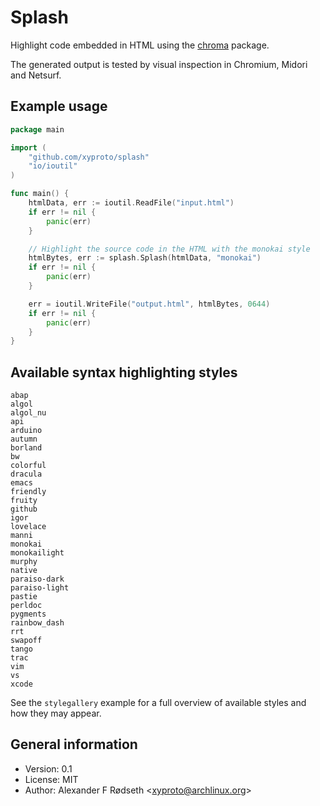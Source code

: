 # Splash

Highlight code embedded in HTML using the [chroma](https://github.com/alecthomas/chroma) package.

The generated output is tested by visual inspection in Chromium, Midori and Netsurf.

## Example usage

```go
package main

import (
	"github.com/xyproto/splash"
	"io/ioutil"
)

func main() {
	htmlData, err := ioutil.ReadFile("input.html")
	if err != nil {
		panic(err)
	}

    // Highlight the source code in the HTML with the monokai style
	htmlBytes, err := splash.Splash(htmlData, "monokai")
	if err != nil {
		panic(err)
	}

	err = ioutil.WriteFile("output.html", htmlBytes, 0644)
	if err != nil {
		panic(err)
	}
}
```

## Available syntax highlighting styles

    abap
    algol
    algol_nu
    api
    arduino
    autumn
    borland
    bw
    colorful
    dracula
    emacs
    friendly
    fruity
    github
    igor
    lovelace
    manni
    monokai
    monokailight
    murphy
    native
    paraiso-dark
    paraiso-light
    pastie
    perldoc
    pygments
    rainbow_dash
    rrt
    swapoff
    tango
    trac
    vim
    vs
    xcode

See the `stylegallery` example for a full overview of available styles and how they may appear.

## General information

* Version: 0.1
* License: MIT
* Author: Alexander F Rødseth &lt;xyproto@archlinux.org&gt;
